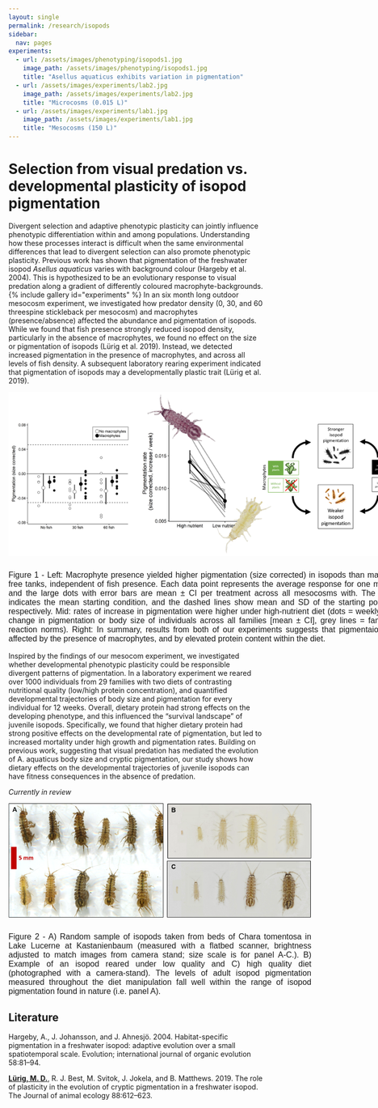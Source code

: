 ```yaml
---
layout: single
permalink: /research/isopods
sidebar:
  nav: pages
experiments:
  - url: /assets/images/phenotyping/isopods1.jpg
    image_path: /assets/images/phenotyping/isopods1.jpg
    title: "Asellus aquaticus exhibits variation in pigmentation"
  - url: /assets/images/experiments/lab2.jpg
    image_path: /assets/images/experiments/lab2.jpg
    title: "Microcosms (0.015 L)"
  - url: /assets/images/experiments/lab1.jpg
    image_path: /assets/images/experiments/lab1.jpg
    title: "Mesocosms (150 L)"
---
```

# Selection from visual predation vs. developmental plasticity of isopod pigmentation


Divergent selection and adaptive phenotypic plasticity can jointly influence phenotypic differentiation within and among populations. Understanding how these processes interact is difficult when the same environmental differences that lead to divergent selection can also promote phenotypic plasticity. Previous work has shown that pigmentation of the freshwater isopod *Asellus aquaticus* varies with background colour (Hargeby et al. 2004). This is hypothesized to be an evolutionary response to visual predation along a gradient of differently coloured macrophyte-backgrounds. 
{% include gallery id="experiments" %}
In an six month long outdoor mesocosm experiment, we investigated how predator density (0, 30, and 60 threespine stickleback per mesocosm) and macrophytes (presence/absence) affected the abundance and pigmentation of isopods. While we found that fish presence strongly reduced isopod density, particularly in the absence of macrophytes, we found no effect on the size or pigmentation of isopods (Lürig et al. 2019). Instead, we detected increased pigmentation in the presence of macrophytes, and across all levels of fish density. A subsequent laboratory rearing experiment indicated that pigmentation of isopods may a developmentally plastic trait (Lürig et al. 2019). 

<center><div style="width:800px">
<img src="/assets/images/isopods_paper1.png" style="padding-bottom: 10px">
<p style="font:caption;text-align:justify"> 
Figure 1 - Left: Macrophyte presence yielded higher pigmentation (size corrected) in isopods than macrophyte-free tanks, independent of fish presence. Each data point represents the average response for one mesocosm and the large dots with error bars are mean ± CI per treatment across all mesocosms with. The solid line indicates the mean starting condition, and the dashed lines show mean and SD of the starting populations, respectively. Mid: rates of increase in pigmentation were higher under high-nutrient diet (dots = weekly average change in pigmentation or body size of individuals across all families [mean ± CI], grey lines = family- level reaction norms). Right: In summary, results from both of our experiments suggests that pigmentaion can be affected by the presence of macrophytes, and by elevated protein content within the diet.
</p></div></center>

Inspired by the findings of our mesocom experiment, we investigated whether developmental phenotypic plasticity could be responsible divergent patterns of pigmentation. In a laboratory experiment we reared over 1000 individuals from 29 families with two diets of contrasting nutritional quality (low/high protein concentration), and quantified developmental trajectories of body size and pigmentation for every individual for 12 weeks. Overall, dietary protein had strong effects on the developing phenotype, and this influenced the “survival landscape” of juvenile isopods. Specifically, we found that higher dietary protein had strong positive effects on the developmental rate of pigmentation, but led to increased mortality under high growth and pigmentation rates. Building on previous work, suggesting that visual predation has mediated the evolution of A. aquaticus body size and cryptic pigmentation, our study shows how dietary effects on the developmental trajectories of juvenile isopods can have fitness consequences in the absence of predation. 

*Currently in review*

<center><div style="width:600px">
<img src="/assets/images/isopods_paper2.png" style="padding-bottom: 10px">
<p style="font:caption;text-align:justify"> 
Figure 2 - A) Random sample of isopods taken from beds of Chara tomentosa in Lake Lucerne at Kastanienbaum (measured with a flatbed scanner, brightness adjusted to match images from camera stand; size scale is for panel A-C.). B) Example of an isopod reared under low quality and C) high quality diet (photographed with a camera-stand). The levels of adult isopod pigmentation measured throughout the diet manipulation fall well within the range of isopod pigmentation found in nature (i.e. panel A). 
</p></div></center>

## Literature 

Hargeby, A., J. Johansson, and J. Ahnesjö. 2004. Habitat-specific pigmentation in a freshwater isopod: adaptive evolution over a small spatiotemporal scale. Evolution; international journal of organic evolution 58:81–94.

<u><strong>Lürig, M. D.</strong></u>, R. J. Best, M. Svitok, J. Jokela, and B. Matthews. 2019. The role of plasticity in the evolution of cryptic pigmentation in a freshwater isopod. The Journal of animal ecology 88:612–623.


